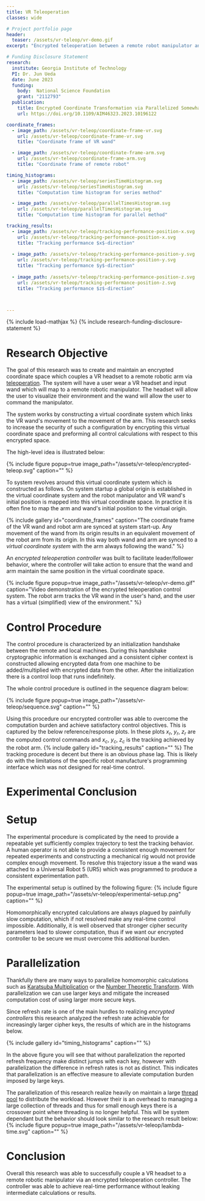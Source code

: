 ```yaml
---
title: VR Teleoperation
classes: wide

# Project portfolio page
header:
  teaser: /assets/vr-teleop/vr-demo.gif
excerpt: "Encrypted teleoperation between a remote robot manipulator and local user with VR equipment."

# Funding Disclosure Statement
research:
  institute: Georgia Institute of Technology
  PI: Dr. Jun Ueda
  date: June 2023
  funding:
    body:  National Science Foundation
    grant: "2112793"
  publication:
    title: Encrypted Coordinate Transformation via Parallelized Somewhat Homomorphic Encryption for Robotic Teleoperation
    url: https://doi.org/10.1109/AIM46323.2023.10196122

coordinate_frames:
  - image_path: /assets/vr-teleop/coordinate-frame-vr.svg
    url: /assets/vr-teleop/coordinate-frame-vr.svg
    title: "Coordinate frame of VR wand"

  - image_path: /assets/vr-teleop/coordinate-frame-arm.svg
    url: /assets/vr-teleop/coordinate-frame-arm.svg
    title: "Coordinate frame of remote robot"

timing_histograms:
  - image_path: /assets/vr-teleop/seriesTimeHistogram.svg
    url: /assets/vr-teleop/seriesTimeHistogram.svg
    title: "Computation time histogram for series method"

  - image_path: /assets/vr-teleop/parallelTimesHistogram.svg
    url: /assets/vr-teleop/parallelTimesHistogram.svg
    title: "Computation time histogram for parallel method"

tracking_results:
  - image_path: /assets/vr-teleop/tracking-performance-position-x.svg
    url: /assets/vr-teleop/tracking-performance-position-x.svg
    title: "Tracking performance $x$-direction"
  
  - image_path: /assets/vr-teleop/tracking-performance-position-y.svg
    url: /assets/vr-teleop/tracking-performance-position-y.svg
    title: "Tracking performance $y$-direction"
  
  - image_path: /assets/vr-teleop/tracking-performance-position-z.svg
    url: /assets/vr-teleop/tracking-performance-position-z.svg
    title: "Tracking performance $z$-direction"



---
```


{% include load-mathjax %}
{% include research-funding-disclosure-statement %}

# Research Objective
The goal of this research was to create and maintain an encrypted coordinate space which couples a VR headset to a remote robotic arm via [teleoperation](/learning/teleoperation.md).
The system will have a user wear a VR headset and input wand which will map to a remote robotic manipulator.
The headset will allow the user to visualize their environment and the wand will allow the user to command the manipulator.

The system works by constructing a virtual coordinate system which links the VR wand's movement to the movement of the arm.
This research seeks to increase the security of such a configuration by encrypting this virtual coordinate space and preforming all control calculations with respect to this encrypted space.

The high-level idea is illustrated below:

{% include figure 
popup=true 
image_path="/assets/vr-teleop/encrypted-teleop.svg"
caption="" %}

To system revolves around this virtual coordinate system which is constructed as follows.
On system startup a global origin is established in the virtual coordinate system and the robot manipulator and VR wand's initial position is mapped into this virtual coordinate space.
In practice it is often fine to map the arm and wand's initial position to the virtual origin.

{% include gallery 
    id="coordinate_frames"
    caption="The coordinate frame of the VR wand and robot arm are synced at system start-up. Any movement of the wand from its origin results in an equivalent movement of the robot arm from its origin. In this way both wand and arm are synced to a *virtual coordinate system* with the arm always following the wand." %}

An *encrypted teleoperation controller* was built to facilitate leader/follower behavior, where the controller will take action to ensure that the wand and arm maintain the same position in the virtual coordinate space.

{% include figure 
popup=true 
image_path="/assets/vr-teleop/vr-demo.gif"
caption="Video demonstration of the encrypted teleoperation control system. The robot arm tracks the VR wand in the user's hand, and the user has a virtual (simplified) view of the environment." %}

# Control Procedure

The control procedure is characterized by an initialization handshake between the remote and local machines.
During this handshake cryptographic information is exchanged and a consistent cipher context is constructed allowing encrypted data from one machine to be added/multiplied with encrypted data from the other.
After the initialization there is a control loop that runs indefinitely.

The whole control procedure is outlined in the sequence diagram below:

{% include figure 
popup=true 
image_path="/assets/vr-teleop/sequence.svg"
caption="" %}

Using this procedure our encrypted controller was able to overcome the computation burden and achieve satisfactory control objectives.
This is captured by the below reference/response plots.
In these plots $x_r$, $y_r$, $z_r$ are the computed control commands and $x_c$, $y_c$, $z_c$ is the tracking achieved by the robot arm.
{% include gallery 
    id="tracking_results"
    caption="" %}
The tracking procedure is decent but there is an obvious phase lag.
This is likely do with the limitations of the specific robot manufacture's programming interface which was not designed for real-time control.

# Experimental Conclusion

# Setup
The experimental procedure is complicated by the need to provide a repeatable yet sufficiently complex trajectory to test the tracking behavior.
A human operator is not able to provide a consistent enough movement for repeated experiments and constructing a mechanical rig would not provide complex enough movement.
To resolve this trajectory issue a the wand was attached to a Universal Robot 5 (UR5) which was programmed to produce a consistent experimentation path.

The experimental setup is outlined by the following figure:
{% include figure 
popup=true 
image_path="/assets/vr-teleop/experimental-setup.png"
caption="" %}

Homomorphically encrypted calculations are always plagued by painfully slow computation, which if not resolved make any real-time control impossible.
Additionally, it is well observed that stronger cipher security parameters lead to slower computation, thus if we want our encrypted controller to be secure we must overcome this additional burden.

# Parallelization
Thankfully there are many ways to parallelize homomorphic calculations such as [Karatsuba Multiplication](https://mathworld.wolfram.com/KaratsubaMultiplication.html) or the [Number Theoretic Transform](https://mathworld.wolfram.com/NumberTheoreticTransform.html).
With parallelization we can use larger keys and mitigate the increased computation cost of using larger more secure keys.

Since refresh rate is one of the main hurdles to realizing *encrypted controllers* this research analyzed the refresh rate achievable for increasingly larger cipher keys, the results of which are in the histograms below.

{% include gallery 
    id="timing_histograms"
    caption="" %}

In the above figure you will see that without parallelization the reported refresh frequency make distinct jumps with each key, however with parallelization the difference in refresh rates is not as distinct.
This indicates that parallelization is an effective measure to alleviate computation burden imposed by large keys.

The parallelization of this research realize heavily on maintain a large [thread pool](https://en.wikipedia.org/wiki/Thread_pool) to distribute the workload.
However their is an overhead to managing a large collection of threads and thus for small enough keys there is a crossover point where threading is no longer helpful.
This will be system dependant but the behavior should look similar to the research result below:
{% include figure 
popup=true 
image_path="/assets/vr-teleop/lambda-time.svg"
caption="" %}

# Conclusion

Overall this research was able to successfully couple a VR headset to a remote robotic manipulator via an encrypted teleoperation controller.
The controller was able to achieve real-time performance without leaking intermediate calculations or results.